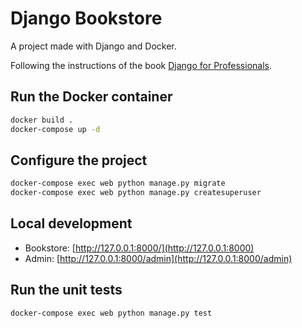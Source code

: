 # Django Bookstore

A project made with Django and Docker.


Following the instructions of the book [Django for Professionals](https://djangoforprofessionals.com/).

## Run the Docker container

```bash
docker build .
docker-compose up -d
```

## Configure the project

```bash
docker-compose exec web python manage.py migrate
docker-compose exec web python manage.py createsuperuser
```

## Local development

- Bookstore: [http://127.0.0.1:8000/](http://127.0.0.1:8000)
- Admin: [http://127.0.0.1:8000/admin](http://127.0.0.1:8000/admin)


## Run the unit tests

```bash
docker-compose exec web python manage.py test
```
